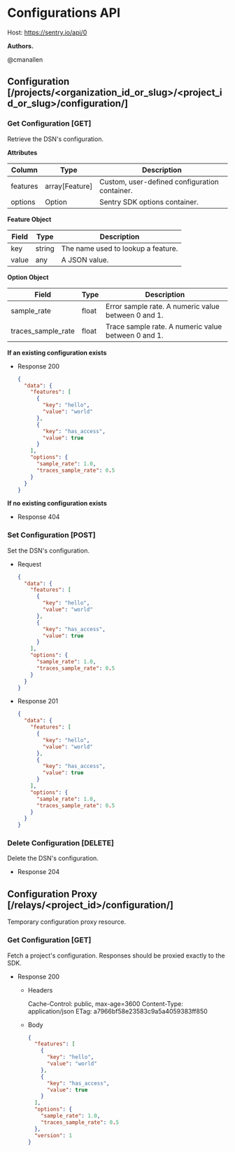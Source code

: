 # Configurations API

Host: https://sentry.io/api/0

**Authors.**

@cmanallen

## Configuration [/projects/<organization_id_or_slug>/<project_id_or_slug>/configuration/]

### Get Configuration [GET]

Retrieve the DSN's configuration.

**Attributes**

| Column   | Type           | Description                                   |
| -------- | -------------- | --------------------------------------------- |
| features | array[Feature] | Custom, user-defined configuration container. |
| options  | Option         | Sentry SDK options container.                 |

**Feature Object**

| Field | Type   | Description                        |
| ----- | ------ | ---------------------------------- |
| key   | string | The name used to lookup a feature. |
| value | any    | A JSON value.                      |

**Option Object**

| Field              | Type  | Description                                         |
| ------------------ | ----- | --------------------------------------------------- |
| sample_rate        | float | Error sample rate. A numeric value between 0 and 1. |
| traces_sample_rate | float | Trace sample rate. A numeric value between 0 and 1. |

**If an existing configuration exists**

- Response 200

  ```json
  {
    "data": {
      "features": [
        {
          "key": "hello",
          "value": "world"
        },
        {
          "key": "has_access",
          "value": true
        }
      ],
      "options": {
        "sample_rate": 1.0,
        "traces_sample_rate": 0.5
      }
    }
  }
  ```

**If no existing configuration exists**

- Response 404

### Set Configuration [POST]

Set the DSN's configuration.

- Request

  ```json
  {
    "data": {
      "features": [
        {
          "key": "hello",
          "value": "world"
        },
        {
          "key": "has_access",
          "value": true
        }
      ],
      "options": {
        "sample_rate": 1.0,
        "traces_sample_rate": 0.5
      }
    }
  }
  ```

- Response 201

  ```json
  {
    "data": {
      "features": [
        {
          "key": "hello",
          "value": "world"
        },
        {
          "key": "has_access",
          "value": true
        }
      ],
      "options": {
        "sample_rate": 1.0,
        "traces_sample_rate": 0.5
      }
    }
  }
  ```

### Delete Configuration [DELETE]

Delete the DSN's configuration.

- Response 204

## Configuration Proxy [/relays/<project_id>/configuration/]

Temporary configuration proxy resource.

### Get Configuration [GET]

Fetch a project's configuration. Responses should be proxied exactly to the SDK.

- Response 200

  - Headers

    Cache-Control: public, max-age=3600
    Content-Type: application/json
    ETag: a7966bf58e23583c9a5a4059383ff850

  - Body

    ```json
    {
      "features": [
        {
          "key": "hello",
          "value": "world"
        },
        {
          "key": "has_access",
          "value": true
        }
      ],
      "options": {
        "sample_rate": 1.0,
        "traces_sample_rate": 0.5
      },
      "version": 1
    }
    ```
